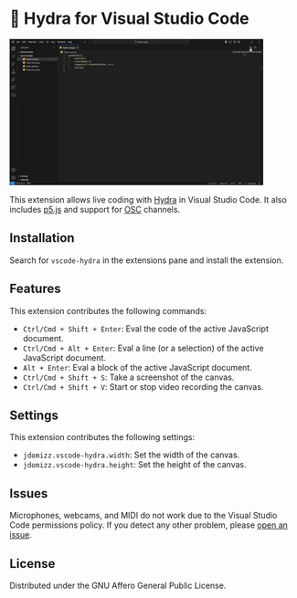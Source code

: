 # 🧩 Hydra for Visual Studio Code

![demo](./media/demo.gif)

This extension allows live coding with [Hydra](https://hydra.ojack.xyz/) in Visual Studio Code. It also includes [p5.js](https://p5js.org) and support for [OSC](https://en.wikipedia.org/wiki/Open_Sound_Control) channels.

## Installation

Search for `vscode-hydra` in the extensions pane and install the extension.

## Features

This extension contributes the following commands:

- `Ctrl/Cmd + Shift + Enter`: Eval the code of the active JavaScript document.
- `Ctrl/Cmd + Alt + Enter`: Eval a line (or a selection) of the active JavaScript document.
- `Alt + Enter`: Eval a block of the active JavaScript document.
- `Ctrl/Cmd + Shift + S`: Take a screenshot of the canvas.
- `Ctrl/Cmd + Shift + V`: Start or stop video recording the canvas.

## Settings

This extension contributes the following settings:

* `jdomizz.vscode-hydra.width`: Set the width of the canvas.
* `jdomizz.vscode-hydra.height`: Set the height of the canvas.

## Issues

Microphones, webcams, and MIDI do not work due to the Visual Studio Code permissions policy.
If you detect any other problem, please [open an issue](https://github.com/jdomizz/vscode-hydra/issues).

## License

Distributed under the GNU Affero General Public License.

